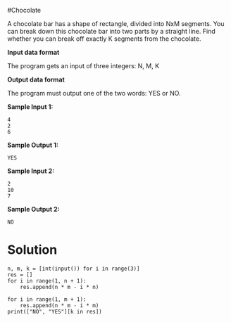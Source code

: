#Chocolate

A chocolate bar has a shape of rectangle, divided into NxM segments. You can break down this chocolate bar into two parts by a straight line. Find whether you can break off exactly K segments from the chocolate.

**Input data format**

The program gets an input of three integers: N, M, K

**Output data format**

The program must output one of the two words: YES or NO.

**Sample Input 1:**
```
4
2
6
```
**Sample Output 1:**
```
YES
```
**Sample Input 2:**
```
2
10
7
```
**Sample Output 2:**
```
NO
```
# Solution
```
n, m, k = [int(input()) for i in range(3)]
res = []
for i in range(1, n + 1):
    res.append(n * m - i * n)

for i in range(1, m + 1):
    res.append(n * m - i * m)
print(["NO", "YES"][k in res])
```